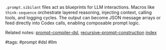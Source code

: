 `.prompt.sibilant` files act as blueprints for LLM interactions. Macros like `think-sequence` orchestrate layered reasoning, injecting context, calling tools, and logging cycles. The output can become JSON message arrays or feed directly into Codex calls, enabling composable prompt logic.

Related notes: [prompt-compiler-dsl](prompt-compiler-dsl.md), [recursive-prompt-construction](recursive-prompt-construction.md) [index](../../unique/index.md)

#tags: #prompt #dsl #llm
